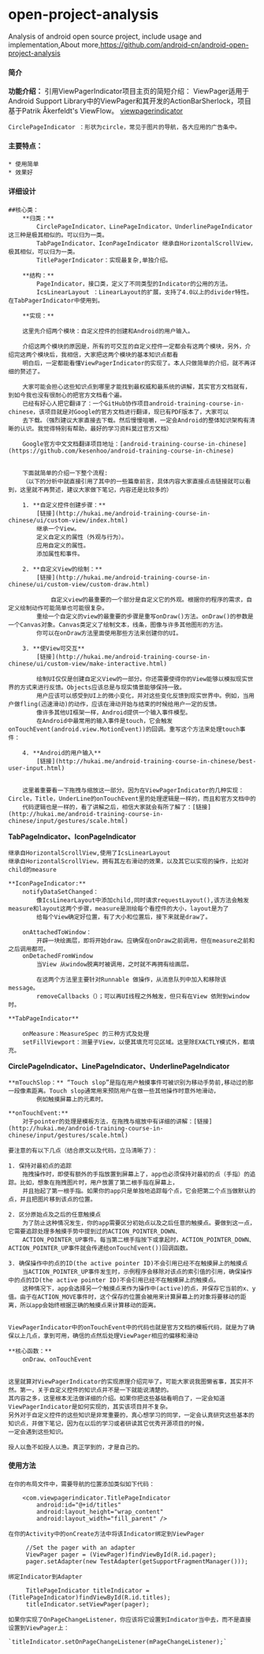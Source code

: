 open-project-analysis
=====================

Analysis of android open source project, include usage and implementation,About more,https://github.com/android-cn/android-open-project-analysis

#### 简介

**功能介绍：**
	引用ViewPagerIndicator项目主页的简短介绍：
	ViewPager适用于Android Support Library中的ViewPager和其开发的ActionBarSherlock，项目基于Patrik Åkerfeldt's ViewFlow。
	[viewpagerindicator](http://viewpagerindicator.com) 

	CirclePageIndicator ：形状为circle，常见于图片的导航，各大应用的广告条中。

#### 主要特点：
	* 使用简单
	* 效果好

#### 详细设计
	
	##核心类：
		**归类：**
			CirclePageIndicator、LinePageIndicator、UnderlinePageIndicator 这三种是极其相似的。可以归为一类。
			TabPageIndicator、IconPageIndicator 继承自HorizontalScrollView，极其相似，可以归为一类。
			TitlePagerIndicator：实现最复杂,单独介绍。
		
		**结构：**
			PageIndicator，接口类，定义了不同类型的Indicator的公用的方法。
			IcsLinearLayout ：LinearLayout的扩展，支持了4.0以上的divider特性。在TabPagerIndicator中使用到。

		**实现：**

		这里先介绍两个模块：自定义控件的创建和Android的用户输入。

		介绍这两个模块的原因是，所有的可交互的自定义控件一定都会有这两个模块，另外，介绍完这两个模块后，我相信，大家把这两个模块的基本知识点都看
		明白后，一定都能看懂ViewPagerIndicator的实现了。本人只做简单的介绍，就不再详细的赘述了。

		大家可能会担心这些知识点到哪里才能找到最权威和最系统的讲解，其实官方文档就有，到如今我也没有很耐心的把官方文档看个遍。
		已经有好心人把它翻译了：一个GitHub协作项目android-training-course-in-chinese，该项目就是对Google的官方文档进行翻译，现已有PDF版本了，大家可以
		去下载。（强烈建议大家直接去下载。然后慢慢咀嚼，一定会Android的整体知识架构有清晰的认识。我觉得特别有帮助，最好的学习资料莫过官方文档）
		
		Google官方中文文档翻译项目地址：[android-training-course-in-chinese](https://github.com/kesenhoo/android-training-course-in-chinese)

		
		下面就简单的介绍一下整个流程:
		（以下的分析中就直接引用了其中的一些篇章前言，具体内容大家直接点击链接就可以看到，这里就不再赘述，建议大家做下笔记，内容还是比较多的）

		1. **自定义控件创建步骤：**
			[链接](http://hukai.me/android-training-course-in-chinese/ui/custom-view/index.html) 
			继承一个View。
			定义自定义的属性（外观与行为）。
			应用自定义的属性。
			添加属性和事件。

		2. **自定义View的绘制：**
			[链接](http://hukai.me/android-training-course-in-chinese/ui/custom-view/custom-draw.html)

				自定义view的最重要的一个部分是自定义它的外观。根据你的程序的需求，自定义绘制动作可能简单也可能很复杂。
			重绘一个自定义的view的最重要的步骤是重写onDraw()方法。onDraw()的参数是一个Canvas对象。Canvas类定义了绘制文本，线条，图像与许多其他图形的方法。
			你可以在onDraw方法里面使用那些方法来创建你的UI。

		3. **使View可交互**
			[链接](http://hukai.me/android-training-course-in-chinese/ui/custom-view/make-interactive.html)

			绘制UI仅仅是创建自定义View的一部分。你还需要使得你的View能够以模拟现实世界的方式来进行反馈。Objects应该总是与现实情景能够保持一致。
			用户应该可以感受到UI上的微小变化，并对这些变化反馈到现实世界中。例如，当用户做fling(迅速滑动)的动作，应该在滑动开始与结束的时候给用户一定的反馈。
			像许多其他UI框架一样，Android提供一个输入事件模型。
			在Android中最常用的输入事件是touch，它会触发onTouchEvent(android.view.MotionEvent))的回调。重写这个方法来处理touch事件：

		4. **Android的用户输入**
			[链接](http://hukai.me/android-training-course-in-chinese/best-user-input.html)


		这里着重要看一下拖拽与缩放这一部分。因为在ViewPagerIndicator的几种实现：Circle，Title，UnderLine的onTouchEvent里的处理逻辑是一样的，而且和官方文档中的
		代码逻辑也是一样的，看了讲解之后，相信大家就会有所了解了：[链接](http://hukai.me/android-training-course-in-chinese/input/gestures/scale.html)


**TabPageIndicator、IconPageIndicator**

	继承自HorizontalScrollView,使用了IcsLinearLayout
	继承自HorizontalScrollView，拥有其左右滑动的效果，以及其它以实现的操作，比如对child的measure

	**IconPageIndicator:**
		notifyDataSetChanged：
			像IcsLinearLayout中添加child,同时请求requestLayout(),该方法会触发measure和layout这两个步骤，measure是测绘每个看控件的大小，layout是为了
			给每个View确定好位置，有了大小和位置后，接下来就是draw了。

		onAttachedToWindow：
			开辟一块绘画层，即将开始draw。应确保在onDraw之前调用，但在measure之前和之后调用都可。
		onDetachedFromWindow
			当View 从window脱离时被调用，之时就不再拥有绘画层。

			在这两个方法里主要针对Runnable 做操作，从消息队列中加入和移除该message。
			removeCallbacks（）；可以再UI线程之外触发，但只有在View 依附到window时。
	
	**TabPageIndicator**

		onMeasure：MeasureSpec 的三种方式及处理
		setFillViewport：测量子View，以便其填充可见区域。这里除EXACTLY模式外，都填充。


**CirclePageIndicator、LinePageIndicator、UnderlinePageIndicator**

	**mTouchSlop：** “Touch slop”是指在用户触摸事件可被识别为移动手势前,移动过的那一段像素距离。Touch slop通常用来预防用户在做一些其他操作时意外地滑动，
		    例如触摸屏幕上的元素时。

	**onTouchEvent:**
		对于pointer的处理是模板方法，在拖拽与缩放中有详细的讲解：[链接](http://hukai.me/android-training-course-in-chinese/input/gestures/scale.html)
	
	要注意的有以下几点（结合原文以及代码，立马清晰了）：
		
	1. 保持对最初点的追踪
		拖拽操作时，即使有额外的手指放置到屏幕上了，app也必须保持对最初的点（手指）的追踪。比如，想象在拖拽图片时，用户放置了第二根手指在屏幕上，
		并且抬起了第一根手指。如果你的app只是单独地追踪每个点，它会把第二个点当做默认的点，并且把图片移到该点的位置。
	
	2. 区分原始点及之后的任意触摸点
		为了防止这种情况发生，你的app需要区分初始点以及之后任意的触摸点。要做到这一点，它需要追踪处理多触摸手势中提到过的ACTION_POINTER_DOWN、 
		ACTION_POINTER_UP事件。每当第二根手指按下或拿起时，ACTION_POINTER_DOWN、 ACTION_POINTER_UP事件就会传递给onTouchEvent())回调函数。
	
	3. 确保操作中的点的ID(the active pointer ID)不会引用已经不在触摸屏上的触摸点
		当ACTION_POINTER_UP事件发生时，示例程序会移除对该点的索引值的引用，确保操作中的点的ID(the active pointer ID)不会引用已经不在触摸屏上的触摸点。
		这种情况下，app会选择另一个触摸点来作为操作中(active)的点，并保存它当前的x、y值。由于在ACTION_MOVE事件时，这个保存的位置会被用来计算屏幕上的对象将要移动的距离，所以app会始终根据正确的触摸点来计算移动的距离。


	ViewPagerIndicator中的onTouchEvent中的代码也就是官方文档的模板代码，就是为了确保以上几点，拿到可用，确信的点然后处理ViewPager相应的偏移和滑动

	**核心函数：**
		onDraw、onTouchEvent


	这里就算对ViewPagerIndicator的实现原理介绍完毕了。可能大家说我图懒省事，其实并不然。第一，关于自定义控件的知识点并不是一下就能说清楚的。
	其内容之多，这里根本无法做详细的介绍。如果你把这些基础看明白了，一定会知道ViewPagerIndicator是如何实现的，其实该项目并不复杂。
	另外对于自定义控件的这些知识是非常重要的，真心想学习的同学，一定会认真研究这些基本的知识点，并做下笔记，因为在以后的学习或者研读其它优秀开源项目的时候，
	一定会遇到这些知识。
	
	授人以鱼不如授人以渔。真正学到的，才是自己的。

#### 使用方法

	在你的布局文件中，需要导航的位置添加类似如下代码：
```
	<com.viewpagerindicator.TitlePageIndicator
	    android:id="@+id/titles"
	    android:layout_height="wrap_content"
	    android:layout_width="fill_parent" />
```
	在你的Activity中的onCreate方法中将该Indicator绑定到ViewPager
```	
	 //Set the pager with an adapter
	 ViewPager pager = (ViewPager)findViewById(R.id.pager);
	 pager.setAdapter(new TestAdapter(getSupportFragmentManager()));
```
	绑定Indicator到Adapter
```
	 TitlePageIndicator titleIndicator = (TitlePageIndicator)findViewById(R.id.titles);
	 titleIndicator.setViewPager(pager);
```
	如果你实现了OnPageChangeListener，你应该将它设置到Indicator当中去，而不是直接设置到ViewPager上：

	`titleIndicator.setOnPageChangeListener(mPageChangeListener);`


